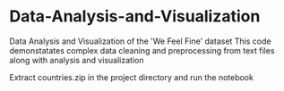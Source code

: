 # Data-Analysis-and-Visualization
Data Analysis and Visualization of the 'We Feel Fine' dataset 
This code demonstatates complex data cleaning and preprocessing from text files along with analysis and visualization

Extract countries.zip in the project directory and run the notebook
